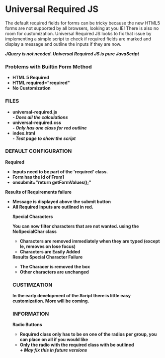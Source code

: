 <h1>Universal Required JS</h1>

<p>The default required fields for forms can be tricky because the new HTML5 forms are not supported by all browsers, looking at you IE! There is also no room for customization. Universal Required JS looks to fix that issue by implementing a simple script to check if required fields are marked and display a message and outline the inputs if they are now.</p>

<i><b>JQuery is not needed. Universal Required JS is pure JavaScript<b/></i>
<h3>Problems with Builtin Form Method</h3>
<ul>
    <li>HTML 5 Required</li>
    <li>HTML required="required"</li>
    <li>No Customization</li>
</ul>
	
<h3>FILES</h3>
<ul>
    <li>universal-required.js<br/>
    	<i>- Does all the calculations</i></li>
    <li>universal-required.css<br/>
    	<i>- Only has one class for red outline</i></li>
    <li>index.html<br/>
    	<i>- Test page to show the script</i></li>
</ul>

<h3>DEFAULT CONFIGURATION</h3>
<b>Required<b>
<ul>
    <li>Inputs need to be part of the 'required' class.</li>
	<li>Form has the id of From1</li>
	<li>onsubmit="return getFormValues();"</li>
</ul>
<b>Results of Requirements failure</b>
<ul>
    <li>Message is displayed above the submit button</li>
	<li>All Required Inputs are outlined in red.</li>
	
<b>Special Characters</b>
<p>You can now filter characters that are not wanted. using the NoSpecialChar class</p>
<ul>
    <li>Characters are removed immediately when they are typed (except Ie, removes on lose focus)</li>
    <li>Characters are Easily Added</li>
</ul>
<b>Results Special Character Failure</b>
<ul>
    <li>The Characer is removed the box</li>
    <li>Other characters are unchanged</li>
</ul>
		
<h3>CUSTIMZATION</h3>
In the early development of the Script there is little easy customization. More will be coming.
	
<h3>INFORMATION</h3>
<b>Radio Buttons</b>
<ul>
	<li>Required class only has to be on one of the radios per group, you can place on all if you would like</li>
    <li>Only the radio with the required class with be outlined<br/>
	    <i>+ May fix this in future versions</i></li>
</ul>
	
